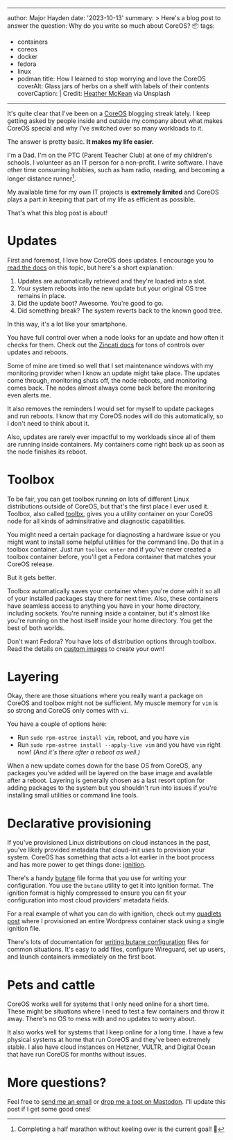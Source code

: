 ---
author: Major Hayden
date: '2023-10-13'
summary: >
  Here's a blog post to answer the question: Why do you write so much about CoreOS? 📦
tags:
  - containers
  - coreos
  - docker
  - fedora
  - linux
  - podman
title: How I learned to stop worrying and love the CoreOS
coverAlt: Glass jars of herbs on a shelf with labels of their contents
coverCaption: |
  Credit: [Heather McKean](https://unsplash.com/photos/1I9bMlIAIBM) via Unsplash
------

It's quite clear that I've been on a [CoreOS](/tags/coreos/) blogging streak lately.
I keep getting asked by people inside and outside my company about what makes CoreOS special and why I've switched over so many workloads to it.

The answer is pretty basic.
**It makes my life easier.**

I'm a Dad.
I'm on the PTC (Parent Teacher Club) at one of my children's schools.
I volunteer as an IT person for a non-profit.
I write software.
I have other time consuming hobbies, such as ham radio, reading, and becoming a longer distance runner[^running].

My available time for my own IT projects is **extremely limited** and CoreOS plays a part in keeping that part of my life as efficient as possible.

That's what this blog post is about!

# Updates

First and foremost, I love how CoreOS does updates.
I encourage you to [read the docs](https://docs.fedoraproject.org/en-US/fedora-coreos/auto-updates/) on this topic, but here's a short explanation:

1. Updates are automatically retrieved and they're loaded into a slot.
1. Your system reboots into the new update but your original OS tree remains in place.
1. Did the update boot? Awesome. You're good to go.
1. Did something break? The system reverts back to the known good tree.

In this way, it's a lot like your smartphone.

You have full control over when a node looks for an update and how often it checks for them.
Check out the [Zincati docs](https://coreos.github.io/zincati/usage/updates-strategy/) for tons of controls over updates and reboots.

Some of mine are timed so well that I set maintenance windows with my monitoring provider when I know an update might take place.
The updates come through, monitoring shuts off, the node reboots, and monitoring comes back.
The nodes almost always come back before the monitoring even alerts me.

It also removes the reminders I would set for myself to update packages and run reboots.
I know that my CoreOS nodes will do this automatically, so I don't need to think about it.

Also, updates are rarely ever impactful to my workloads since all of them are running inside containers.
My containers come right back up as soon as the node finishes its reboot.

# Toolbox

To be fair, you can get toolbox running on lots of different Linux distributions outside of CoreOS, but that's the first place I ever used it.
Toolbox, also called [toolbx](https://containertoolbx.org/), gives you a utility container on your CoreOS node for all kinds of adminsitrative and diagnostic capabilities.

You might need a certain package for diagnosting a hardware issue or you might want to install some helpful utilities for the command line.
Do that in a toolbox container.
Just run `toolbox enter` and if you've never created a toolbox container before, you'll get a Fedora container that matches your CoreOS release.

But it gets better.

Toolbox automatically saves your container when you're done with it so all of your installed packages stay there for next time.
Also, these containers have seamless access to anything you have in your home directory, including sockets.
You're running inside a container, but it's almost like you're running on the host itself inside your home directory.
You get the best of both worlds.

Don't want Fedora?
You have lots of distribution options through toolbox.
Read the details on [custom images](https://containertoolbx.org/install/) to create your own!

# Layering

Okay, there are those situations where you really want a package on CoreOS and toolbox might not be sufficient.
My muscle memory for `vim` is so strong and CoreOS only comes with `vi`.

You have a couple of options here:

* Run `sudo rpm-ostree install vim`, reboot, and you have `vim`
* Run `sudo rpm-ostree install --apply-live vim` and you have `vim` right now!
  _(And it's there after a reboot as well.)_

When a new update comes down for the base OS from CoreOS, any packages you've added will be layered on the base image and available after a reboot.
Layering is generally chosen as a last resort option for adding packages to the system but you shouldn't run into issues if you're installing small utilities or command line tools.

# Declarative provisioning

If you've provisioned Linux distributions on cloud instances in the past, you've likely provided metadata that cloud-init uses to provision your system.
CoreOS has something that acts a lot earlier in the boot process and has more power to get things done: [ignition](https://coreos.github.io/ignition/).

There's a handy [butane](https://coreos.github.io/butane/) file forma that you use for writing your configuration.
You use the `butane` utility to get it into ignition format.
The ignition format is highly compressed to ensure you can fit your configuration into most cloud providers' metadata fields.

For a real example of what you can do with ignition, check out my [quadlets post](/p/quadlets-replace-docker-compose/) where I provisioned an entire Wordpress container stack using a single ignition file.

There's lots of documentation for [writing butane configuration](https://docs.fedoraproject.org/en-US/fedora-coreos/producing-ign/) files for common situations.
It's easy to add files, configure Wireguard, set up users, and launch containers immediately on the first boot.

# Pets and cattle

CoreOS works well for systems that I only need online for a short time.
These might be situations where I need to test a few containers and throw it away.
There's no OS to mess with and no updates to worry about.

It also works well for systems that I keep online for a long time.
I have a few physical systems at home that run CoreOS and they've been extremely stable.
I also have cloud instances on Hetzner, VULTR, and Digital Ocean that have run CoreOS for months without issues.

# More questions?

Feel free to [send me an email](mailto:major+coreos@mhtx.net) or [drop me a toot on Mastodon](https://tootloop.com/@major).
I'll update this post if I get some good ones!

[^running]: Completing a half marathon without keeling over is the current goal! 👟
